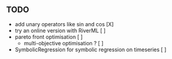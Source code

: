 ## TODO
 - add unary operators like sin and cos [X]
 - try an online version with RiverML [ ]
 - pareto front optimisation          [ ]
   - multi-objective optimisation ?   [ ]
 - SymbolicRegression for symbolic regression on timeseries  [ ]
